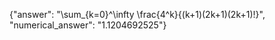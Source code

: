 {"answer": "\\sum_{k=0}^\\infty \\frac{4^k}{(k+1)(2k+1)(2k+1)!}", "numerical_answer": "1.1204692525"}